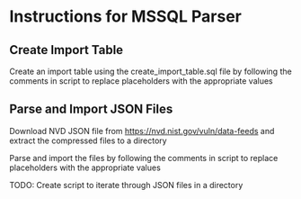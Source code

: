 # Instructions for MSSQL Parser

## Create Import Table
Create an import table using the create_import_table.sql file by following the comments in script to replace placeholders with the appropriate values

## Parse and Import JSON Files
Download NVD JSON file from https://nvd.nist.gov/vuln/data-feeds and extract the compressed files to a directory

Parse and import the files by following the comments in script to replace placeholders with the appropriate values

TODO: Create script to iterate through JSON files in a directory